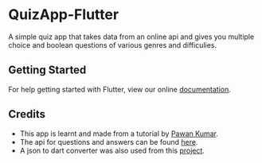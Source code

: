 # QuizApp-Flutter

A simple quiz app that takes data from an online api and gives you multiple choice and boolean questions of various genres and difficulies.

## Getting Started

For help getting started with Flutter, view our online
[documentation](https://flutter.io/).


## Credits

- This app is learnt and made from a tutorial by [Pawan Kumar](https://github.com/iampawan).
- The api for questions and answers can be found [here](https://opentdb.com/api.php?amount=20). 
- A json to dart converter was also used from this [project](https://javiercbk.github.io/json_to_dart/).
